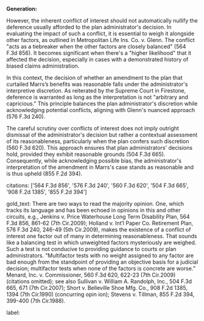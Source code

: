 **Generation:**

However, the inherent conflict of interest should not automatically nullify the deference usually afforded to the plan administrator's decision. In evaluating the impact of such a conflict, it is essential to weigh it alongside other factors, as outlined in Metropolitan Life Ins. Co. v. Glenn. The conflict "acts as a tiebreaker when the other factors are closely balanced" (564 F.3d 856). It becomes significant when there's a "higher likelihood" that it affected the decision, especially in cases with a demonstrated history of biased claims administration.

In this context, the decision of whether an amendment to the plan that curtailed Marrs’s benefits was reasonable falls under the administrator's interpretive discretion. As reiterated by the Supreme Court in Firestone, deference is warranted as long as the interpretation is not "arbitrary and capricious." This principle balances the plan administrator's discretion while acknowledging potential conflicts, aligning with Glenn's nuanced approach (576 F.3d 240).

The careful scrutiny over conflicts of interest does not imply outright dismissal of the administrator's decision but rather a contextual assessment of its reasonableness, particularly when the plan confers such discretion (560 F.3d 620). This approach ensures that plan administrators' decisions hold, provided they exhibit reasonable grounds (504 F.3d 665). Consequently, while acknowledging possible bias, the administrator's interpretation of the amendment in Marrs's case stands as reasonable and is thus upheld (855 F.2d 394).

citations: ['564 F.3d 856', '576 F.3d 240', '560 F.3d 620', '504 F.3d 665', '908 F.2d 1385', '855 F.2d 394']

gold_text: There are two ways to read the majority opinion. One, which tracks its language and has been echoed in opinions in this and other circuits, e.g., Jenkins v. Price Waterhouse Long Term Disability Plan, 564 F.3d 856, 861-62 (7th Cir.2009); Holland v. Int’l Paper Co. Retirement Plan, 576 F.3d 240, 246-49 (5th Cir.2009), makes the existence of a conflict of interest one factor out of many in determining reasonableness. That sounds like a balancing test in which unweighted factors mysteriously are weighed. Such a test is not conducive to providing guidance to courts or plan administrators. “Multifactor tests with no weight assigned to any factor are bad enough from the standpoint of providing an objective basis for a judicial decision; multifactor tests when none of the factors is concrete are worse.” Menard, Inc. v. Commissioner, 560 F.3d 620, 622-23 (7th Cir.2009) (citations omitted); see also Sullivan v. William A. Randolph, Inc., 504 F.3d 665, 671 (7th Cir.2007); Short v. Belleville Shoe Mfg. Co., 908 F.2d 1385, 1394 (7th Cir.1990) (concurring opin ion); Stevens v. Tillman, 855 F.2d 394, 399-400 (7th Cir.1988).

label: 